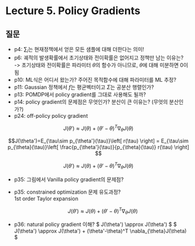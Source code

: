 # Lecture 5. Policy Gradients

## 질문
- p4: $\sum_i$는 현재정책에서 얻은 모든 샘플에 대해 더한다는 의미!
- p6: 궤적의 발생확률에서 초기상태와 전이확률은 없어지고 정책만 남는 이유는?  
  -> 초기상태와 전이확률은 파라미터 $\theta$의 함수가 아니므로, $\theta$에 대해 미분하면 0이 됨
- p10: ML식은 어디서 왔는가? 주어진 목적함수에 대해 파라미터를 ML 추정?
- p11: Gaussian 정책에서 $f$는 평균벡터이고 $\Sigma$는 공분산 행렬인가?
- p13: POMDP에서 policy gradient를 그대로 사용해도 될까?
- p14: policy gradient의 문제점은 무엇인가? 분산이 큰 이유는? (무엇의 분산인가?)
- p24: off-policy policy gradient

$$ J(\theta') \approx J(\theta) + (\theta'-\theta)^T \nabla_{\theta}J(\theta) $$

  $$J(\theta')=E_{\tau\sim p_{\theta'}(\tau)}\left[ r(\tau) \right]
  = E_{\tau\sim p_{\theta}(\tau)}\left[ \frac{p_{\theta'}(\tau)}{p_{\theta}(\tau)} r(\tau) \right] $$

  $$ J(\theta') \approx J(\theta) + (\theta'-\theta)^T \nabla_{\theta}J(\theta) $$

- p35: 그림에서 Vanilla policy gradient의 문제점?  
- p35: constrained optimization 문제 유도과정?  
  1st order Taylor expansion
  
  $$ J(\theta') \approx J(\theta) + (\theta'-\theta)^T \nabla_{\theta}J(\theta) $$
  
- p36: natural policy gradient 이해?
$ J(\theta') \approx J(\theta') $
$ J(\theta') \approx J(\theta') + (\theta'-\theta)^T \nabla_{\theta}J(\theta) $ 
  



